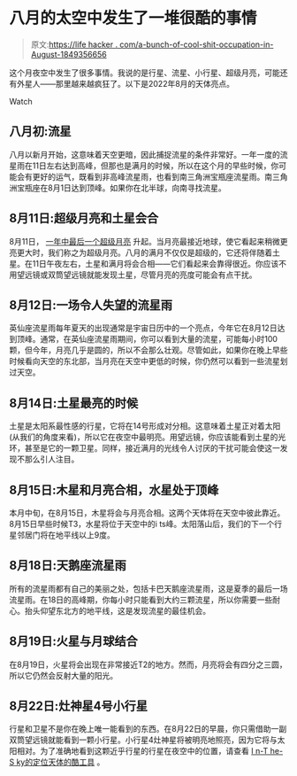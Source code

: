 # 八月的太空中发生了一堆很酷的事情

> 原文:[https://life hacker . com/a-bunch-of-cool-shit-occupation-in-August-1849356656](https://lifehacker.com/a-bunch-of-cool-shit-is-happening-in-space-in-august-1849356656)

这个月夜空中发生了很多事情。我说的是行星、流星、小行星、超级月亮，可能还有外星人——那里越来越疯狂了。以下是2022年8月的天体亮点。

Watch

## 八月初:流星

八月以新月开始，这意味着天空更暗，因此捕捉流星的条件非常好。一年一度的流星雨在11日左右达到高峰，但那也是满月的时候，所以在这个月的早些时候，你可能会有更好的运气，既看到非高峰流星雨，也看到南三角洲宝瓶座流星雨。南三角洲宝瓶座在8月1日达到顶峰。如果你在北半球，向南寻找流星。

## 8月11日:超级月亮和土星会合

8月11日， [一年中最后一个超级月亮](https://lifehacker.com/dont-miss-the-final-supermoon-of-the-year-1849190965) 升起。当月亮最接近地球，使它看起来稍微更亮更大时，我们称之为超级月亮。八月的满月不仅仅是超级的，它还将伴随着土星。在11日午夜左右，土星和满月将会合相——它们看起来会靠得很近。你应该不用望远镜或双筒望远镜就能发现土星，尽管月亮的亮度可能会有点干扰。

## 8月12日:一场令人失望的流星雨

英仙座流星雨每年夏天的出现通常是宇宙日历中的一个亮点，今年它在8月12日达到顶峰。通常，在英仙座流星雨期间，你可以看到大量的流星，可能每小时100颗，但今年，月亮几乎是圆的，所以不会那么壮观。尽管如此，如果你在晚上早些时候看向天空的东北部，当月亮在天空中更低的时候，你仍然可以看到一些流星划过天空。

## 8月14日:土星最亮的时候

土星是太阳系最性感的行星，它将在14号形成对分相。这意味着土星正对着太阳(从我们的角度来看)，所以它在夜空中最明亮。用望远镜，你应该能看到土星的光环，甚至是它的一颗卫星。同样，接近满月的光线令人讨厌的干扰可能会使这一发现不那么引人注目。

## 8月15日:木星和月亮合相，水星处于顶峰

本月中旬，在8月15日，木星将会与月亮合相。这两个天体将在天空中彼此靠近。8月15日早些时候T3，水星将位于天空中的i ts峰。太阳落山后，我们的下一个行星邻居门将在地平线以上9度。

## 8月18日:天鹅座流星雨

所有的流星雨都有自己的美丽之处，包括卡巴天鹅座流星雨，这是夏季的最后一场流星雨。在18日的高峰期，你每小时只能看到大约三颗流星，所以你需要一些耐心。抬头仰望东北方的地平线，这是发现流星的最佳机会。

## 8月19日:火星与月球结合

在8月19日，火星将会出现在非常接近T2的地方。然而，月亮将会有四分之三圆，所以它仍然会反射大量的阳光。

## 8月22日:灶神星4号小行星

行星和卫星不是你在晚上唯一能看到的东西。在8月22日的早晨，你只需借助一副双筒望远镜就能看到一颗小行星。小行星4灶神星将被明亮地照亮，因为它将与太阳相对。为了准确地看到这颗近乎行星的行星在夜空中的位置，请查看 [I n-T he-S ky的定位天体的酷工具](https://in-the-sky.org/data/object.php?id=A4) 。